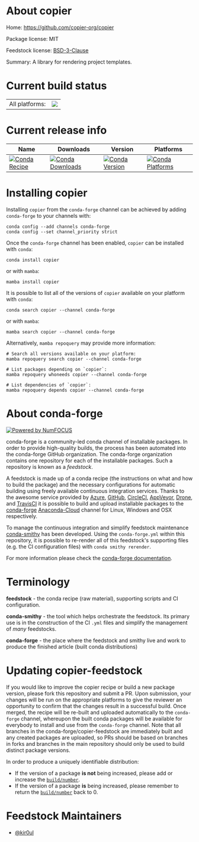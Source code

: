 About copier
============

Home: https://github.com/copier-org/copier

Package license: MIT

Feedstock license: [BSD-3-Clause](https://github.com/conda-forge/copier-feedstock/blob/main/LICENSE.txt)

Summary: A library for rendering project templates.

Current build status
====================


<table><tr><td>All platforms:</td>
    <td>
      <a href="https://dev.azure.com/conda-forge/feedstock-builds/_build/latest?definitionId=16612&branchName=main">
        <img src="https://dev.azure.com/conda-forge/feedstock-builds/_apis/build/status/copier-feedstock?branchName=main">
      </a>
    </td>
  </tr>
</table>

Current release info
====================

| Name | Downloads | Version | Platforms |
| --- | --- | --- | --- |
| [![Conda Recipe](https://img.shields.io/badge/recipe-copier-green.svg)](https://anaconda.org/conda-forge/copier) | [![Conda Downloads](https://img.shields.io/conda/dn/conda-forge/copier.svg)](https://anaconda.org/conda-forge/copier) | [![Conda Version](https://img.shields.io/conda/vn/conda-forge/copier.svg)](https://anaconda.org/conda-forge/copier) | [![Conda Platforms](https://img.shields.io/conda/pn/conda-forge/copier.svg)](https://anaconda.org/conda-forge/copier) |

Installing copier
=================

Installing `copier` from the `conda-forge` channel can be achieved by adding `conda-forge` to your channels with:

```
conda config --add channels conda-forge
conda config --set channel_priority strict
```

Once the `conda-forge` channel has been enabled, `copier` can be installed with `conda`:

```
conda install copier
```

or with `mamba`:

```
mamba install copier
```

It is possible to list all of the versions of `copier` available on your platform with `conda`:

```
conda search copier --channel conda-forge
```

or with `mamba`:

```
mamba search copier --channel conda-forge
```

Alternatively, `mamba repoquery` may provide more information:

```
# Search all versions available on your platform:
mamba repoquery search copier --channel conda-forge

# List packages depending on `copier`:
mamba repoquery whoneeds copier --channel conda-forge

# List dependencies of `copier`:
mamba repoquery depends copier --channel conda-forge
```


About conda-forge
=================

[![Powered by
NumFOCUS](https://img.shields.io/badge/powered%20by-NumFOCUS-orange.svg?style=flat&colorA=E1523D&colorB=007D8A)](https://numfocus.org)

conda-forge is a community-led conda channel of installable packages.
In order to provide high-quality builds, the process has been automated into the
conda-forge GitHub organization. The conda-forge organization contains one repository
for each of the installable packages. Such a repository is known as a *feedstock*.

A feedstock is made up of a conda recipe (the instructions on what and how to build
the package) and the necessary configurations for automatic building using freely
available continuous integration services. Thanks to the awesome service provided by
[Azure](https://azure.microsoft.com/en-us/services/devops/), [GitHub](https://github.com/),
[CircleCI](https://circleci.com/), [AppVeyor](https://www.appveyor.com/),
[Drone](https://cloud.drone.io/welcome), and [TravisCI](https://travis-ci.com/)
it is possible to build and upload installable packages to the
[conda-forge](https://anaconda.org/conda-forge) [Anaconda-Cloud](https://anaconda.org/)
channel for Linux, Windows and OSX respectively.

To manage the continuous integration and simplify feedstock maintenance
[conda-smithy](https://github.com/conda-forge/conda-smithy) has been developed.
Using the ``conda-forge.yml`` within this repository, it is possible to re-render all of
this feedstock's supporting files (e.g. the CI configuration files) with ``conda smithy rerender``.

For more information please check the [conda-forge documentation](https://conda-forge.org/docs/).

Terminology
===========

**feedstock** - the conda recipe (raw material), supporting scripts and CI configuration.

**conda-smithy** - the tool which helps orchestrate the feedstock.
                   Its primary use is in the construction of the CI ``.yml`` files
                   and simplify the management of *many* feedstocks.

**conda-forge** - the place where the feedstock and smithy live and work to
                  produce the finished article (built conda distributions)


Updating copier-feedstock
=========================

If you would like to improve the copier recipe or build a new
package version, please fork this repository and submit a PR. Upon submission,
your changes will be run on the appropriate platforms to give the reviewer an
opportunity to confirm that the changes result in a successful build. Once
merged, the recipe will be re-built and uploaded automatically to the
`conda-forge` channel, whereupon the built conda packages will be available for
everybody to install and use from the `conda-forge` channel.
Note that all branches in the conda-forge/copier-feedstock are
immediately built and any created packages are uploaded, so PRs should be based
on branches in forks and branches in the main repository should only be used to
build distinct package versions.

In order to produce a uniquely identifiable distribution:
 * If the version of a package **is not** being increased, please add or increase
   the [``build/number``](https://docs.conda.io/projects/conda-build/en/latest/resources/define-metadata.html#build-number-and-string).
 * If the version of a package **is** being increased, please remember to return
   the [``build/number``](https://docs.conda.io/projects/conda-build/en/latest/resources/define-metadata.html#build-number-and-string)
   back to 0.

Feedstock Maintainers
=====================

* [@kir0ul](https://github.com/kir0ul/)

